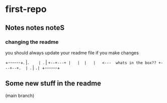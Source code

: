 # first-repo

## Notes notes noteS

### changing the readme

you should always update your readme file if you make changes 

+------+.
|`.    | `.
|  `+--+---+
|   |  |   |   <---  whats in the box??
+---+--+.  |
 `. |    `.|
   `+------+ 

## Some new stuff in the readme
(main branch)